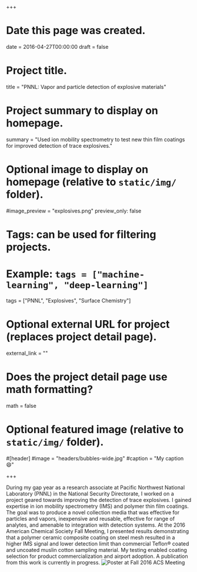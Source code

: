 +++
# Date this page was created.
date = 2016-04-27T00:00:00
draft = false

# Project title.
title = "PNNL: Vapor and particle detection of explosive materials"

# Project summary to display on homepage.
summary = "Used ion mobility spectrometry to test new thin film coatings for improved detection of trace explosives."

# Optional image to display on homepage (relative to `static/img/` folder).
#image_preview = "explosives.png"
preview_only: false

# Tags: can be used for filtering projects.
# Example: `tags = ["machine-learning", "deep-learning"]`
tags = ["PNNL", "Explosives", "Surface Chemistry"]

# Optional external URL for project (replaces project detail page).
external_link = ""

# Does the project detail page use math formatting?
math = false

# Optional featured image (relative to `static/img/` folder).
#[header]
#image = "headers/bubbles-wide.jpg"
#caption = "My caption :smile:"

+++

During my gap year as a research associate at Pacific Northwest National Laboratory (PNNL) in the National Security Directorate, I worked on a project geared towards improving the detection of trace explosives. I gained expertise in ion mobility
spectrometry (IMS) and polymer thin film coatings. The goal was to produce a novel collection media that was effective for particles and vapors, inexpensive and reusable, effective for range of analytes, and amenable to integration with detection systems. At the 2016 American Chemical Society Fall Meeting, I presented results demonstrating that a polymer ceramic composite coating on steel mesh resulted in a higher IMS signal and lower detection limit than commercial Teflon® coated and uncoated muslin cotton sampling material. My testing enabled coating selection for product commercialization and airport adoption. A publication from this work is currently in progress. 
![Poster at Fall 2016 ACS Meeting](/img/acspnnl2.jpg)


